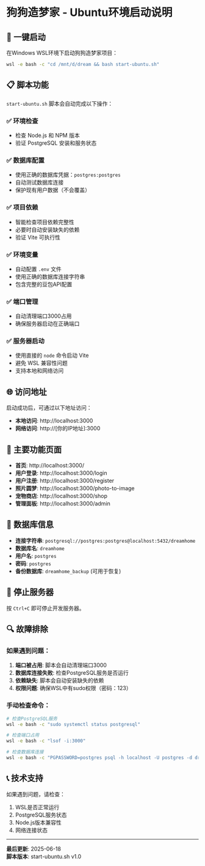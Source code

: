 # 狗狗造梦家 - Ubuntu环境启动说明

## 🚀 一键启动

在Windows WSL环境下启动狗狗造梦家项目：

```bash
wsl -e bash -c "cd /mnt/d/dream && bash start-ubuntu.sh"
```

## 📋 脚本功能

`start-ubuntu.sh` 脚本会自动完成以下操作：

### ✅ 环境检查
- 检查 Node.js 和 NPM 版本
- 验证 PostgreSQL 安装和服务状态

### ✅ 数据库配置
- 使用正确的数据库凭据：`postgres:postgres`
- 自动测试数据库连接
- 保护现有用户数据（不会覆盖）

### ✅ 项目依赖
- 智能检查项目依赖完整性
- 必要时自动安装缺失的依赖
- 验证 Vite 可执行性

### ✅ 环境变量
- 自动配置 `.env` 文件
- 使用正确的数据库连接字符串
- 包含完整的豆包API配置

### ✅ 端口管理
- 自动清理端口3000占用
- 确保服务器启动在正确端口

### ✅ 服务器启动
- 使用直接的 `node` 命令启动 Vite
- 避免 WSL 兼容性问题
- 支持本地和网络访问

## 🌐 访问地址

启动成功后，可通过以下地址访问：

- **本地访问**: http://localhost:3000
- **网络访问**: http://[你的IP地址]:3000

## 🎯 主要功能页面

- **首页**: http://localhost:3000/
- **用户登录**: http://localhost:3000/login
- **用户注册**: http://localhost:3000/register
- **照片圆梦**: http://localhost:3000/photo-to-image
- **宠物商店**: http://localhost:3000/shop
- **管理面板**: http://localhost:3000/admin

## 🔧 数据库信息

- **连接字符串**: `postgresql://postgres:postgres@localhost:5432/dreamhome`
- **数据库名**: `dreamhome`
- **用户名**: `postgres`
- **密码**: `postgres`
- **备份数据库**: `dreamhome_backup` (可用于恢复)

## 🛑 停止服务器

按 `Ctrl+C` 即可停止开发服务器。

## 🔍 故障排除

### 如果遇到问题：

1. **端口被占用**: 脚本会自动清理端口3000
2. **数据库连接失败**: 检查PostgreSQL服务是否运行
3. **依赖缺失**: 脚本会自动安装缺失的依赖
4. **权限问题**: 确保WSL中有sudo权限（密码：123）

### 手动检查命令：

```bash
# 检查PostgreSQL服务
wsl -e bash -c "sudo systemctl status postgresql"

# 检查端口占用
wsl -e bash -c "lsof -i:3000"

# 检查数据库连接
wsl -e bash -c "PGPASSWORD=postgres psql -h localhost -U postgres -d dreamhome -c 'SELECT 1;'"
```

## 📞 技术支持

如果遇到问题，请检查：
1. WSL是否正常运行
2. PostgreSQL服务状态
3. Node.js版本兼容性
4. 网络连接状态

---

**最后更新**: 2025-06-18  
**脚本版本**: start-ubuntu.sh v1.0 